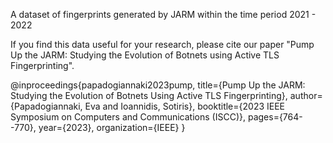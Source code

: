 A dataset of fingerprints generated by JARM within the time period 2021 - 2022

If you find this data useful for your research, please cite our paper "Pump Up the JARM: Studying the Evolution of Botnets using Active TLS Fingerprinting". 

@inproceedings{papadogiannaki2023pump,
  title={Pump Up the JARM: Studying the Evolution of Botnets Using Active TLS Fingerprinting},
  author={Papadogiannaki, Eva and Ioannidis, Sotiris},
  booktitle={2023 IEEE Symposium on Computers and Communications (ISCC)},
  pages={764--770},
  year={2023},
  organization={IEEE}
}

